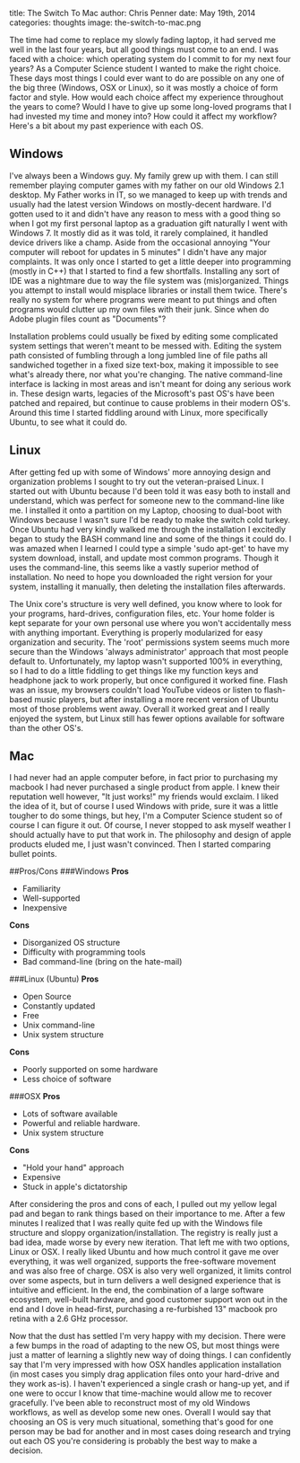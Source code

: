 title: The Switch To Mac
author: Chris Penner
date: May 19th, 2014
categories: thoughts
image: the-switch-to-mac.png

The time had come to replace my slowly fading laptop, it had served me well in the last four years, but all good things must come to an end. I was faced with a choice: which operating system do I commit to for my next four years? As a Computer Science student I wanted to make the right choice. These days most things I could ever want to do are possible on any one of the big three (Windows, OSX or Linux), so it was mostly a choice of form factor and style. How would each choice affect my experience throughout the years to come? Would I have to give up some long-loved programs that I had invested my time and money into? How could it affect my workflow? Here's a bit about my past experience with each OS.

## Windows

I've always been a Windows guy. My family grew up with them. I can still remember playing computer games with my father on our old Windows 2.1 desktop. My Father works in IT, so we managed to keep up with trends and usually had the latest version Windows on mostly-decent hardware. I'd gotten used to it and didn't have any reason to mess with a good thing so when I got my first personal laptop as a graduation gift naturally I went with Windows 7. It mostly did as it was told, it rarely complained, it handled device drivers like a champ. Aside from the occasional annoying "Your computer will reboot for updates in 5 minutes" I didn't have any major complaints. It was only once I started to get a little deeper into programming (mostly in C++) that I started to find a few shortfalls. Installing any sort of IDE was a nightmare due to way the file system was (mis)organized. Things you attempt to install would misplace libraries or install them twice. There's really no system for where programs were meant to put things and often programs would clutter up my own files with their junk. Since when do Adobe plugin files count as "Documents"?

Installation problems could usually be fixed by editing some complicated system settings that weren't meant to be messed with. Editing the system path consisted of fumbling through a long jumbled line of file paths all sandwiched together in a fixed size text-box, making it impossible to see what's already there, nor what you're changing. The native command-line interface is lacking in most areas and isn't meant for doing any serious work in. These design warts, legacies of the Microsoft's past OS's have been patched and repaired, but continue to cause problems in their modern OS's. Around this time I started fiddling around with Linux, more specifically Ubuntu, to see what it could do.

## Linux

After getting fed up with some of Windows' more annoying design and organization problems I sought to try out the veteran-praised Linux. I started out with Ubuntu because I'd been told it was easy both to install and understand, which was perfect for someone new to the command-line like me. I installed it onto a partition on my Laptop, choosing to dual-boot with Windows because I wasn't sure I'd be ready to make the switch cold turkey. Once Ubuntu had very kindly walked me through the installation I excitedly began to study the BASH command line and some of the things it could do. I was amazed when I learned I could type a simple 'sudo apt-get' to have my system download, install, and update most common programs. Though it uses the command-line, this seems like a vastly superior method of installation. No need to hope you downloaded the right version for your system, installing it manually, then deleting the installation files afterwards.

The Unix core's structure is very well defined, you know where to look for your programs, hard-drives, configuration files, etc. Your home folder is kept separate for your own personal use where you won't accidentally mess with anything important. Everything is properly modularized for easy organization and security. The 'root' permissions system seems much more secure than the Windows 'always administrator' approach that most people default to. Unfortunately, my laptop wasn't supported 100% in everything, so I had to do a little fiddling to get things like my function keys and headphone jack to work properly, but once configured it worked fine. Flash was an issue, my browsers couldn't load YouTube videos or listen to flash-based music players, but after installing a more recent version of Ubuntu most of those problems went away. Overall it worked great and I really enjoyed the system, but Linux still has fewer options available for software than the other OS's.

## Mac
I had never had an apple computer before, in fact prior to purchasing my macbook I had never purchased a single product from apple. I knew their reputation well however, "It just works!" my friends would exclaim. I liked the idea of it, but of course I used Windows with pride, sure it was a little tougher to do some things, but hey, I'm a Computer Science student so of course I can figure it out. Of course, I never stopped to ask myself weather I should actually have to put that work in. The philosophy and design of apple products eluded me, I just wasn't convinced. Then I started comparing bullet points.

##Pros/Cons
###Windows
**Pros**

* Familiarity
* Well-supported
* Inexpensive

**Cons**

* Disorganized OS structure
* Difficulty with programming tools
* Bad command-line (bring on the hate-mail)

###Linux (Ubuntu)
**Pros**

* Open Source
* Constantly updated
* Free
* Unix command-line
* Unix system structure

**Cons**

* Poorly supported on some hardware
* Less choice of software

###OSX
**Pros**

* Lots of software available
* Powerful and reliable hardware.
* Unix system structure

**Cons**

* "Hold your hand" approach
* Expensive
* Stuck in apple's dictatorship

After considering the pros and cons of each, I pulled out my yellow legal pad and began to rank things based on their importance to me. After a few minutes I realized that I was really quite fed up with the Windows file structure and sloppy organization/installation. The registry is really just a bad idea, made worse by every new iteration. That left me with two options, Linux or OSX. I really liked Ubuntu and how much control it gave me over everything, it was well organized, supports the free-software movement and was also free of charge. OSX is also very well organized, it limits control over some aspects, but in turn delivers a well designed experience that is intuitive and efficient. In the end, the combination of a large software ecosystem, well-built hardware, and good customer support won out in the end and I dove in head-first, purchasing a re-furbished 13" macbook pro retina with a 2.6 GHz processor.

Now that the dust has settled I'm very happy with my decision. There were a few bumps in the road of adapting to the new OS, but most things were just a matter of learning a slightly new way of doing things. I can confidently say that I'm very impressed with how OSX handles application installation (in most cases you simply drag application files onto your hard-drive and they work as-is). I haven't experienced a single crash or hang-up yet, and if one were to occur I know that time-machine would allow me to recover gracefully. I've been able to reconstruct most of my old Windows workflows, as well as develop some new ones. Overall I would say that choosing an OS is very much situational, something that's good for one person may be bad for another and in most cases doing research and trying out each OS you're considering is probably the best way to make a decision.
